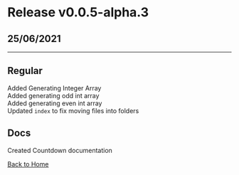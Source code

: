<!-- # Release v0.0.5-alpha.2
## 25/06/2021
---
## Regular
Fixed main class logging issue of double square brackets. \
Added `Kill` function. \
Added `Countdown` function. 

## Docs
Added Release Notes \
Redid [README.md](./README.md) 

## Sandbox
Added `Dev` class \
: Readline interface \
: Question \
: Commands

## Dev
Updated ignore.shwi.sjs 

---
[Back to Home](./README.md) -->

# Release v0.0.5-alpha.3
## 25/06/2021
---
## Regular
Added Generating Integer Array \
Added generating odd int array \
Added generating even int array \
Updated `index` to fix moving files into folders

## Docs
Created Countdown documentation

[Back to Home](./README.md)